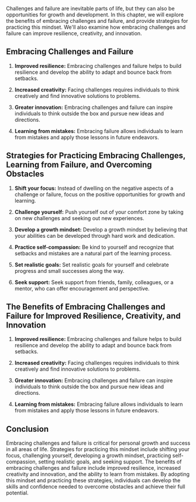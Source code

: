 
Challenges and failure are inevitable parts of life, but they can also be opportunities for growth and development. In this chapter, we will explore the benefits of embracing challenges and failure, and provide strategies for practicing this mindset. We'll also examine how embracing challenges and failure can improve resilience, creativity, and innovation.

Embracing Challenges and Failure
--------------------------------

1. **Improved resilience:** Embracing challenges and failure helps to build resilience and develop the ability to adapt and bounce back from setbacks.

2. **Increased creativity:** Facing challenges requires individuals to think creatively and find innovative solutions to problems.

3. **Greater innovation:** Embracing challenges and failure can inspire individuals to think outside the box and pursue new ideas and directions.

4. **Learning from mistakes:** Embracing failure allows individuals to learn from mistakes and apply those lessons in future endeavors.

Strategies for Practicing Embracing Challenges, Learning from Failure, and Overcoming Obstacles
-----------------------------------------------------------------------------------------------

1. **Shift your focus:** Instead of dwelling on the negative aspects of a challenge or failure, focus on the positive opportunities for growth and learning.

2. **Challenge yourself:** Push yourself out of your comfort zone by taking on new challenges and seeking out new experiences.

3. **Develop a growth mindset:** Develop a growth mindset by believing that your abilities can be developed through hard work and dedication.

4. **Practice self-compassion:** Be kind to yourself and recognize that setbacks and mistakes are a natural part of the learning process.

5. **Set realistic goals:** Set realistic goals for yourself and celebrate progress and small successes along the way.

6. **Seek support:** Seek support from friends, family, colleagues, or a mentor, who can offer encouragement and perspective.

The Benefits of Embracing Challenges and Failure for Improved Resilience, Creativity, and Innovation
----------------------------------------------------------------------------------------------------

1. **Improved resilience:** Embracing challenges and failure helps to build resilience and develop the ability to adapt and bounce back from setbacks.

2. **Increased creativity:** Facing challenges requires individuals to think creatively and find innovative solutions to problems.

3. **Greater innovation:** Embracing challenges and failure can inspire individuals to think outside the box and pursue new ideas and directions.

4. **Learning from mistakes:** Embracing failure allows individuals to learn from mistakes and apply those lessons in future endeavors.

Conclusion
----------

Embracing challenges and failure is critical for personal growth and success in all areas of life. Strategies for practicing this mindset include shifting your focus, challenging yourself, developing a growth mindset, practicing self-compassion, setting realistic goals, and seeking support. The benefits of embracing challenges and failure include improved resilience, increased creativity and innovation, and the ability to learn from mistakes. By adopting this mindset and practicing these strategies, individuals can develop the skills and confidence needed to overcome obstacles and achieve their full potential.
